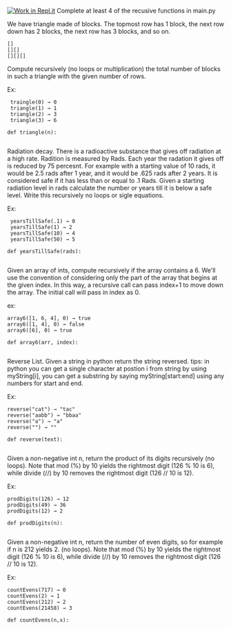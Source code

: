 [![Work in Repl.it](https://classroom.github.com/assets/work-in-replit-14baed9a392b3a25080506f3b7b6d57f295ec2978f6f33ec97e36a161684cbe9.svg)](https://classroom.github.com/online_ide?assignment_repo_id=4849606&assignment_repo_type=AssignmentRepo)
Complete at least 4 of the recusive functions in main.py

We have triangle made of blocks. The topmost row has 1 block, the next row down has 2 blocks, the next row has 3 blocks, and so on. 

```
[]
[][]
[][][]
```

Compute recursively (no loops or multiplication) the total number of blocks in such a triangle with the given number of rows.

Ex:
```
 traingle(0) → 0
 triangle(1) → 1
 triangle(2) → 3
 triangle(3) → 6
```

```
def triangle(n):
  
```

Radiation decay.  There is a radioactive substance that gives off radiation at a high rate.  Radition is measured by Rads.  Each year the radation it gives off is reduced by 75 percesnt.  For example with a starting value of 10 rads, it would be 2.5 rads after 1 year, and it would be .625 rads after 2 years. It is considered safe if it has less than or equal to .1 Rads.  Given a starting radiation level in rads calculate the number or years till it is below a safe level. Write this recursively no loops or sigle equations. 

Ex:
```
 yearsTillSafe(.1) → 0
 yearsTillSafe(1) → 2
 yearsTillSafe(10) → 4
 yearsTillSafe(50) → 5
```
```
def yearsTillSafe(rads):
  
```

Given an array of ints, compute recursively if the array contains a 6. We'll use the convention of considering only the part of the array that begins at the given index. In this way, a recursive call can pass index+1 to move down the array. The initial call will pass in index as 0.

ex:
```
array6([1, 6, 4], 0) → true
array6([1, 4], 0) → false
array6([6], 0) → true
```

```
def array6(arr, index):
  
```

Reverse List.  Given a string in python return the string reversed.  tips: in python you can get a single character at postion i from string by using myString[i], you can get a substring by saying myString[start:end] using any numbers for start and end.  

Ex:
```
reverse("cat") → "tac"
reverse("aabb") → "bbaa"
reverse("a") → "a"
reverse("") → ""
```
```
def reverse(text):
  
```

Given a non-negative int n, return the product of its digits recursively (no loops). Note that mod (%) by 10 yields the rightmost digit (126 % 10 is 6), while divide (//) by 10 removes the rightmost digit (126 // 10 is 12).

Ex:
```
prodDigits(126) → 12
prodDigits(49) → 36
prodDigits(12) → 2
```
```
def prodDigits(n):
  
```

Given a non-negative int n, return the number of even digits, so for example if n is 212  yields 2. (no loops). Note that mod (%) by 10 yields the rightmost digit (126 % 10 is 6), while divide (//) by 10 removes the rightmost digit (126 // 10 is 12).

Ex: 
```
countEvens(717) → 0
countEvens(2) → 1
countEvens(212) → 2
countEvens(21458) → 3
```
```
def countEvens(n,x):
  
```